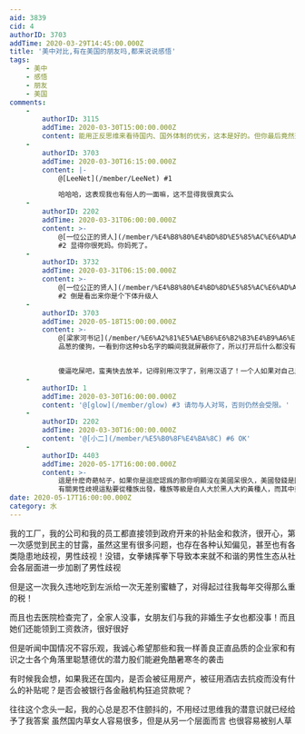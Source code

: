 ```yaml
---
aid: 3839
cid: 4
authorID: 3703
addTime: 2020-03-29T14:45:00.000Z
title: '美中对比,有在美国的朋友吗,都来说说感悟'
tags:
    - 美中
    - 感悟
    - 朋友
    - 美国
comments:
    -
        authorID: 3115
        addTime: 2020-03-30T15:00:00.000Z
        content: 能用正反思维来看待国内、国外体制的优劣，这本是好的。但你最后竟然落脚到国内草女人容易很多、也容易被别人草，这就有点不大靠谱了。
    -
        authorID: 3703
        addTime: 2020-03-30T16:15:00.000Z
        content: |-
            @[LeeNet](/member/LeeNet) #1

            哈哈哈，这表现我也有俗人的一面嘛，这不显得我很真实么
    -
        authorID: 2202
        addTime: 2020-03-31T06:00:00.000Z
        content: >-
            @[一位公正的贤人](/member/%E4%B8%80%E4%BD%8D%E5%85%AC%E6%AD%A3%E7%9A%84%E8%B4%A4%E4%BA%BA)
            #2 显得你很死妈。你妈死了。
    -
        authorID: 3732
        addTime: 2020-03-31T06:15:00.000Z
        content: >-
            @[一位公正的贤人](/member/%E4%B8%80%E4%BD%8D%E5%85%AC%E6%AD%A3%E7%9A%84%E8%B4%A4%E4%BA%BA)
            #2 倒是看出来你是个下体升级人
    -
        authorID: 3703
        addTime: 2020-05-18T15:00:00.000Z
        content: >-
            @[梁家河书记](/member/%E6%A2%81%E5%AE%B6%E6%B2%B3%E4%B9%A6%E8%AE%B0)
            品葱的傻狗，一看到你这种sb名字的瞬间我就屏蔽你了，所以打开后什么都没有，抱歉哦，你骂我骂不着，因为我看不到啊哈哈哈哈，我他妈太机智了，真佩服自己


            傻逼吃屎吧，蛮夷快去放羊，记得别用汉字了，别用汉语了！一个人如果对自己民族文化不了解没认同感并且充满无知和偏见，那基本就是一傻逼，所以我不会让你出现我的眼线范围内的
    -
        authorID: 1
        addTime: 2020-03-30T16:00:00.000Z
        content: '@[glow](/member/glow) #3 请勿与人对骂，否则仍然会受限。'
    -
        authorID: 2202
        addTime: 2020-03-30T16:00:00.000Z
        content: '@[小二](/member/%E5%B0%8F%E4%BA%8C) #6 OK'
    -
        authorID: 4403
        addTime: 2020-05-17T16:00:00.000Z
        content: >-
            這是什麽奇葩帖子，如果你是這麽認爲的那你明顯沒在美國呆很久，美國發錢是因爲美國人都是月光族，爲了維穩美國才要發，跟中國國情完全不同。
            有關男性歧視這點要從種族出發，種族等級是白人大於黑人大約黃種人，而其中亞洲人男性是最低的，等你再呆久一些就能清晰感受到了
date: 2020-05-17T16:00:00.000Z
category: 水
---
```


我的工厂，我的公司和我的员工都直接领到政府开来的补贴金和救济，很开心，第一次感觉到民主的甘露，虽然这里有很多问题，也存在各种认知偏见，甚至也有各类隐患地歧视，男性歧视！没错，女拳婊挥拳下导致本来就不和谐的男性生态从社会各层面进一步加剧了男性歧视

但是这一次我久违地吃到左派给一次无差别蜜糖了，对得起过往我每年交得那么重的税！

而且也去医院检查完了，全家人没事，女朋友们与我的非婚生子女也都没事！而且她们还能领到工资救济，很好很好

但是听闻中国情况不容乐观，我诚心希望那些和我一样善良正直品质的企业家和有识之士各个角落里聪慧德优的潜力股们能避免酷暑寒冬的袭击

有时候我会想，如果我还在国内，是否会被征用房产，被征用酒店去抗疫而没有什么的补贴呢？是否会被银行各金融机构狂追贷款呢？

往往这个念头一起，我的心总是忍不住颤抖的，不用经过思维我的潜意识就已经给予了我答案 虽然国内草女人容易很多，但是从另一个层面而言 也很容易被别人草
